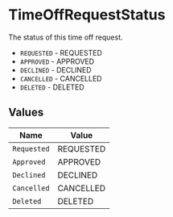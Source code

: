 # TimeOffRequestStatus

The status of this time off request.

* `REQUESTED` - REQUESTED
* `APPROVED` - APPROVED
* `DECLINED` - DECLINED
* `CANCELLED` - CANCELLED
* `DELETED` - DELETED


## Values

| Name        | Value       |
| ----------- | ----------- |
| `Requested` | REQUESTED   |
| `Approved`  | APPROVED    |
| `Declined`  | DECLINED    |
| `Cancelled` | CANCELLED   |
| `Deleted`   | DELETED     |